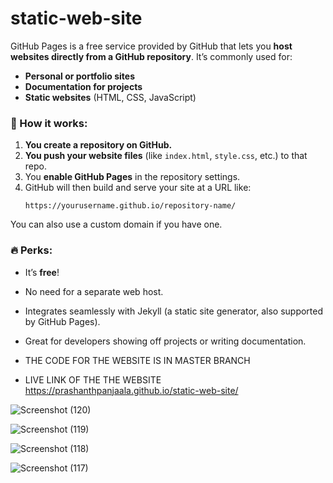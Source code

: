 # static-web-site


GitHub Pages is a free service provided by GitHub that lets you **host websites directly from a GitHub repository**. It’s commonly used for:

- **Personal or portfolio sites**
- **Documentation for projects**
- **Static websites** (HTML, CSS, JavaScript)

### 🔧 How it works:
1. **You create a repository on GitHub.**
2. **You push your website files** (like `index.html`, `style.css`, etc.) to that repo.
3. You **enable GitHub Pages** in the repository settings.
4. GitHub will then build and serve your site at a URL like:
   ```
   https://yourusername.github.io/repository-name/
   ```

You can also use a custom domain if you have one.

### 🔥 Perks:
- It’s **free**!
- No need for a separate web host.
- Integrates seamlessly with Jekyll (a static site generator, also supported by GitHub Pages).
- Great for developers showing off projects or writing documentation.

- THE CODE FOR THE WEBSITE IS IN MASTER BRANCH

- LIVE LINK OF THE THE WEBSITE   
https://prashanthpanjaala.github.io/static-web-site/




![Screenshot (120)](https://github.com/user-attachments/assets/3dc0a8e7-97b5-4880-8ca9-89df03546957)


![Screenshot (119)](https://github.com/user-attachments/assets/711460e8-3b83-4f7d-8b5a-18bb906afc34)


![Screenshot (118)](https://github.com/user-attachments/assets/7d2a9632-980c-4860-b5a4-c5fc6f082fd6)




![Screenshot (117)](https://github.com/user-attachments/assets/73df678c-4ccc-41ef-bdbb-d1724aabb8f2)
